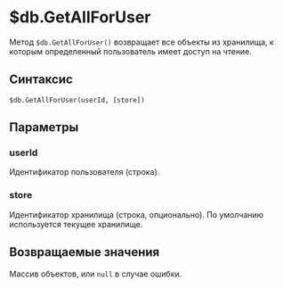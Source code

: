 # $db.GetAllForUser

Метод `$db.GetAllForUser()` возвращает все объекты из хранилища, к которым определенный пользователь имеет доступ на чтение. 

## Синтаксис  

```
$db.GetAllForUser(userId, [store])
```  

## Параметры

### userId
Идентификатор пользователя (строка).

### store  
Идентификатор хранилища (строка, опционально). По умолчанию используется текущее хранилище. 

## Возвращаемые значения  
Массив объектов, или `null` в случае ошибки.
